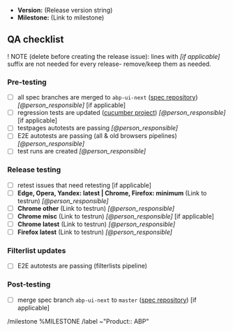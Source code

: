 - **Version:** (Release version string)
- **Milestone:** (Link to milestone)

## QA checklist

! NOTE (delete before creating the release issue): lines with _[if applicable]_ suffix are not needed for every release- remove/keep them as needed.

### Pre-testing

- [ ] all spec branches are merged to `abp-ui-next` ([spec repository](https://gitlab.com/adblockinc/ext/adblockplus/spec/-/tree/master/spec/abp)) _[@person_responsible]_ [if applicable]
- [ ] regression tests are updated ([cucumber project](https://studio.cucumber.io/projects/283030)) _[@person_responsible]_ [if applicable]
- [ ] testpages autotests are passing _[@person_responsible]_
- [ ] E2E autotests are passing (all & old browsers pipelines) _[@person_responsible]_
- [ ] test runs are created _[@person_responsible]_

### Release testing

- [ ] retest issues that need retesting [if applicable]
- [ ] **Edge, Opera, Yandex: latest | Chrome, Firefox: minimum** (Link to testrun) _[@person_responsible]_
- [ ] **Chrome other** (Link to testrun) _[@person_responsible]_
- [ ] **Chrome misc** (Link to testrun) _[@person_responsible]_ [if applicable]
- [ ] **Chrome latest** (Link to testrun) _[@person_responsible]_
- [ ] **Firefox latest** (Link to testrun) _[@person_responsible]_

### Filterlist updates

- [ ] E2E autotests are passing (filterlists pipeline)

### Post-testing

- [ ] merge spec branch `abp-ui-next` to `master` ([spec repository](https://gitlab.com/adblockinc/ext/adblockplus/spec/-/tree/master/spec/abp)) [if applicable]

/milestone %MILESTONE
/label ~"Product:: ABP"
